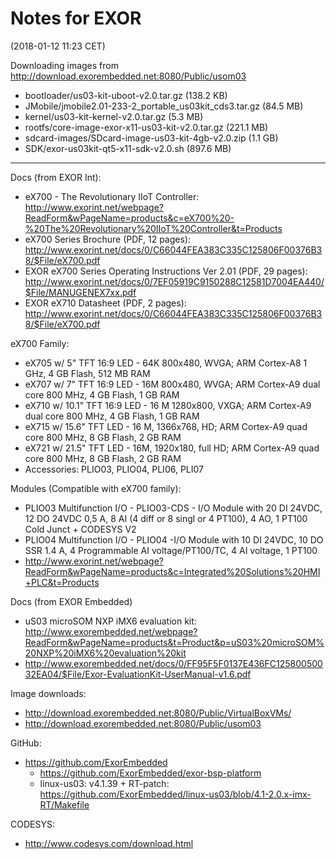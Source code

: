 # Notes for EXOR 

(2018-01-12 11:23 CET)

Downloading images from 
http://download.exorembedded.net:8080/Public/usom03

* bootloader/us03-kit-uboot-v2.0.tar.gz (138.2 KB)
* JMobile/jmobile2.01-233-2_portable_us03kit_cds3.tar.gz (84.5 MB)
* kernel/us03-kit-kernel-v2.0.tar.gz (5.3 MB)
* rootfs/core-image-exor-x11-us03-kit-v2.0.tar.gz (221.1 MB)
* sdcard-images/SDcard-image-us03-kit-4gb-v2.0.zip (1.1 GB)
* SDK/exor-us03kit-qt5-x11-sdk-v2.0.sh (897.6 MB)

----------------------

Docs (from EXOR Int):

* eX700 - The Revolutionary IIoT Controller: http://www.exorint.net/webpage?ReadForm&wPageName=products&c=eX700%20-%20The%20Revolutionary%20IIoT%20Controller&t=Products
* eX700 Series Brochure (PDF, 12 pages): http://www.exorint.net/docs/0/C66044FEA383C335C125806F00376B38/$File/eX700.pdf
* EXOR eX700 Series Operating Instructions Ver 2.01 (PDF, 29 pages): http://www.exorint.net/docs/0/7EF05919C9150288C12581D7004EA440/$File/MANUGENEX7xx.pdf
* EXOR eX710 Datasheet (PDF, 2 pages): http://www.exorint.net/docs/0/C66044FEA383C335C125806F00376B38/$File/eX700.pdf

eX700 Family:

- eX705 w/ 5" TFT 16:9 LED - 64K 800x480, WVGA; ARM Cortex-A8 1 GHz, 4 GB Flash, 512 MB RAM
- eX707 w/ 7" TFT 16:9 LED - 16M 800x480, WVGA; ARM Cortex-A9 dual core 800 MHz, 4 GB Flash, 1 GB RAM
- eX710 w/ 10.1" TFT 16:9 LED - 16 M 1280x800, VXGA; ARM Cortex-A9 dual core 800 MHz, 4 GB Flash, 1 GB RAM
- eX715 w/ 15.6" TFT LED - 16 M, 1366x768, HD; ARM Cortex-A9 quad core 800 MHz, 8 GB Flash, 2 GB RAM
- eX721 w/ 21.5" TFT LED - 16M, 1920x180, full HD; ARM Cortex-A9 quad core 800 MHz, 8 GB Flash, 2 GB RAM
- Accessories: PLIO03, PLIO04, PLI06, PLI07

Modules (Compatible with eX700 family):

* PLIO03 Multifunction I/O - PLIO03-CDS - I/O Module with 20 DI 24VDC, 12 DO 24VDC 0,5 A, 8 AI (4 diff or 8 singl or 4 PT100), 4 AO, 1 PT100 Cold Junct + CODESYS V2
* PLIO04 Multifunction I/O - PLIO04 -I/O Module with 10 DI 24VDC, 10 DO SSR 1.4 A, 4 Programmable AI voltage/PT100/TC, 4 AI voltage, 1 PT100
* http://www.exorint.net/webpage?ReadForm&wPageName=products&c=Integrated%20Solutions%20HMI+PLC&t=Products

Docs (from EXOR Embedded)

* uS03 microSOM NXP iMX6 evaluation kit: http://www.exorembedded.net/webpage?ReadForm&wPageName=products&t=Product&p=uS03%20microSOM%20NXP%20iMX6%20evaluation%20kit
* http://www.exorembedded.net/docs/0/FF95F5F0137E436FC12580050032EA04/$File/Exor-EvaluationKit-UserManual-v1.6.pdf

Image downloads:

* http://download.exorembedded.net:8080/Public/VirtualBoxVMs/
* http://download.exorembedded.net:8080/Public/usom03

GitHub:

* https://github.com/ExorEmbedded
  * https://github.com/ExorEmbedded/exor-bsp-platform
  * linux-us03: v4.1.39 + RT-patch: https://github.com/ExorEmbedded/linux-us03/blob/4.1-2.0.x-imx-RT/Makefile

CODESYS:

* http://www.codesys.com/download.html

<!-- EOF -->